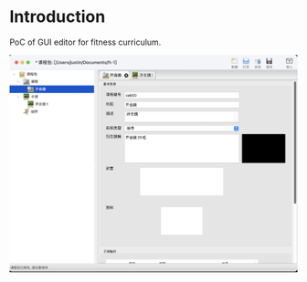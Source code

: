 # Introduction

PoC of GUI editor for fitness curriculum.


![main interface](images/docs/main.png) 
